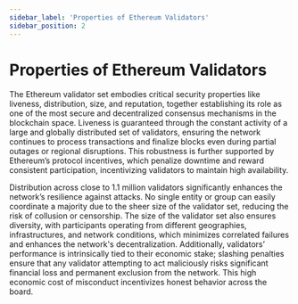 ```yaml
---
sidebar_label: 'Properties of Ethereum Validators'
sidebar_position: 2
---
```



# Properties of Ethereum Validators

The Ethereum validator set embodies critical security properties like liveness, distribution, size, and reputation, together establishing its role as one of the most secure and decentralized consensus mechanisms in the blockchain space. Liveness is guaranteed through the constant activity of a large and globally distributed set of validators, ensuring the network continues to process transactions and finalize blocks even during partial outages or regional disruptions. This robustness is further supported by Ethereum’s protocol incentives, which penalize downtime and reward consistent participation, incentivizing validators to maintain high availability.

Distribution across close to 1.1 million validators significantly enhances the network’s resilience against attacks. No single entity or group can easily coordinate a majority due to the sheer size of the validator set, reducing the risk of collusion or censorship. The size of the validator set also ensures diversity, with participants operating from different geographies, infrastructures, and network conditions, which minimizes correlated failures and enhances the network's decentralization. Additionally, validators’ performance is intrinsically tied to their economic stake; slashing penalties ensure that any validator attempting to act maliciously risks significant financial loss and permanent exclusion from the network. This high economic cost of misconduct incentivizes honest behavior across the board.